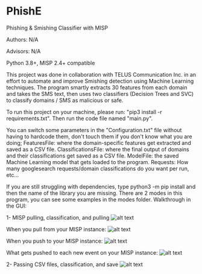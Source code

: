# PhishE
Phishing & Smishing Classifier with MISP

Authors: N/A

Advisors: N/A

Python 3.8+, MISP 2.4+ compatible

This project was done in collaboration with TELUS Communication Inc. in an effort to automate and improve Smishing detection using Machine Learning techniques. The program smartly extracts 30 features from each domain and takes the SMS text, then uses two classifiers (Decision Trees and SVC) to classify domains / SMS as malicious or safe.

To run this project on your machine, please run: "pip3 install -r requirements.txt". Then run the code file named "main.py".

You can switch some parameters in the "Configuration.txt" file without having to hardcode them, don't touch them if you don't know what you are doing; FeaturesFile: where the domain-specific features get extracted and saved as a CSV file. ClassificationsFile: where the final output of domains and their classifications get saved as a CSV file. ModelFile: the saved Machine Learning model that gets loaded to the program. Requests: How many googlesearch requests/domain classifications do you want per run, etc...

If you are still struggling with dependencies, type python3 -m pip install and then the name of the library you are missing.
There are 2 modes in this program, you can see some examples in the modes folder. Walkthrough in the GUI: 

1- MISP pulling, classification, and pulling
![alt text](https://github.com/HadiElKarhani/PhishE/blob/main/GuidancePics/MISP_Pic.png)

When you pull from your MISP instance:
![alt text](https://github.com/HadiElKarhani/PhishE/blob/main/GuidancePics/MISP2_Pic.png)

When you push to your MISP instance:
![alt text](https://github.com/HadiElKarhani/PhishE/blob/main/GuidancePics/MISP3_Pic.png)

What gets pushed to each new event on your MISP instance:
![alt text](https://github.com/HadiElKarhani/PhishE/blob/main/GuidancePics/MISP4_Pic.png)

2- Passing CSV files, classification, and save
![alt text](https://github.com/HadiElKarhani/PhishE/blob/main/GuidancePics/CSV_Pic.png)

